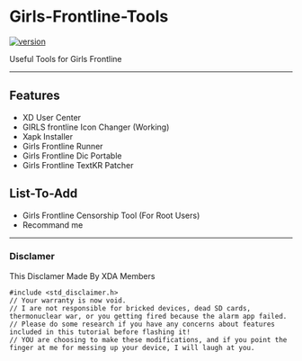 # Girls-Frontline-Tools
[![version](https://img.shields.io/badge/version-0.3.5-yellow.svg)](https://semver.org)

Useful Tools for Girls Frontline

--------------------------

## Features
 - XD User Center
 - GIRLS frontline Icon Changer (Working) 
 - Xapk Installer
 - Girls Frontline Runner
 - Girls Frontline Dic Portable
 - Girls Frontline TextKR Patcher

## List-To-Add
 - Girls Frontline Censorship Tool
(For Root Users)
 - Recommand me

---------------------------

### Disclamer
This Disclamer Made By XDA Members

    #include <std_disclaimer.h> 
    // Your warranty is now void.
    // I are not responsible for bricked devices, dead SD cards, thermonuclear war, or you getting fired because the alarm app failed. 
    // Please do some research if you have any concerns about features included in this tutorial before flashing it! 
    // YOU are choosing to make these modifications, and if you point the finger at me for messing up your device, I will laugh at you.
